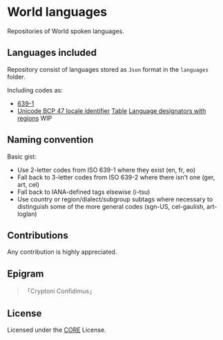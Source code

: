 # World languages

Repositories of World spoken languages.

## Languages included

Repository consist of languages stored as `Json` format in the `languages` folder.

Including codes as:
- [639-1](https://meta.wikimedia.org/wiki/Template:List_of_language_names_ordered_by_code)
- [Unicode BCP 47 locale identifier](https://www.unicode.org/reports/tr35/#Canonical_Unicode_Locale_Identifiers) [Table](https://www.fincher.org/Utilities/CountryLanguageList.shtml) [Language designators with regions](https://lingohub.com/developers/supported-locales/language-designators-with-regions) WIP

## Naming convention

Basic gist:
- Use 2-letter codes from ISO 639-1 where they exist (en, fr, eo)
- Fall back to 3-letter codes from ISO 639-2 where there isn't one (ger, art, cel)
- Fall back to IANA-defined tags elsewise (i-tsu)
- Use country or region/dialect/subgroup subtags where necessary to distinguish some of the more general codes (sgn-US, cel-gaulish, art-loglan)

## Contributions

Any contribution is highly appreciated.

## Epigram

> 「Cryptoni Confidimus」

## License

Licensed under the [CORE](LICENSE) License.
